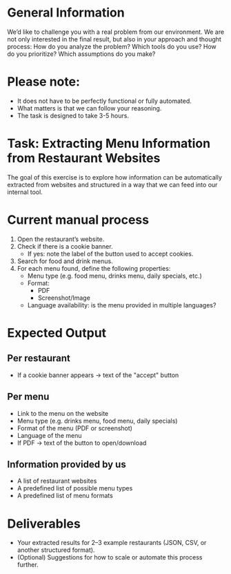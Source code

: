 # General Information

We’d like to challenge you with a real problem from our environment. We are not only interested in the final result, but also in your approach and thought process: How do you analyze the problem? Which tools do you use? How do you prioritize? Which assumptions do you make?

# Please note:

- It does not have to be perfectly functional or fully automated.
- What matters is that we can follow your reasoning.
- The task is designed to take 3-5 hours.

# Task: Extracting Menu Information from Restaurant Websites

The goal of this exercise is to explore how information can be automatically extracted from websites and structured in a way that we can feed into our internal tool.

# Current manual process

1. Open the restaurant’s website.
2. Check if there is a cookie banner.
    - If yes: note the label of the button used to accept cookies.
3. Search for food and drink menus.
4. For each menu found, define the following properties:
    - Menu type (e.g. food menu, drinks menu, daily specials, etc.)
    - Format:
        - PDF
        - Screenshot/Image
    - Language availability: is the menu provided in multiple languages?

# Expected Output

## Per restaurant

- If a cookie banner appears → text of the "accept" button

## Per menu

- Link to the menu on the website
- Menu type (e.g. drinks menu, food menu, daily specials)
- Format of the menu (PDF or screenshot)
- Language of the menu
- If PDF → text of the button to open/download

## Information provided by us

- A list of restaurant websites
- A predefined list of possible menu types
- A predefined list of menu formats

# Deliverables

- Your extracted results for 2–3 example restaurants (JSON, CSV, or another structured format).
- (Optional) Suggestions for how to scale or automate this process further.